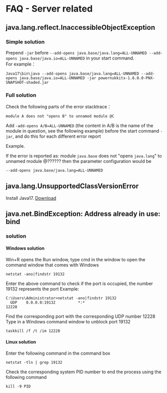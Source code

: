 # FAQ - Server related 

## java.lang.reflect.InaccessibleObjectException  
### Simple solution
Prepend `-jar` before `--add-opens java.base/java.lang=ALL-UNNAMED --add-opens java.base/java.io=ALL-UNNAMED` in your start command.  
For example：
```
Java17\bin\java --add-opens java.base/java.lang=ALL-UNNAMED --add-opens java.base/java.io=ALL-UNNAMED -jar powernukkitx-1.6.0.0-PNX-SNAPSHOT-shaded.jar
```
### Full solution
Check the following parts of the error stacktrace：
```
module A does not "opens B" to unnamed module @C
```
Add `-add-opens A/B=ALL-UNNAMED` (the content in A/B is the name of the module in question, see the following example) before the start command `-jar`, and do this for each different error report  

Example.

If the error is reported as: module `java.base` does not "opens `java.lang`" to unnamed module @?????? then the parameter configuration would be
```
--add-opens java.base/java.lang=ALL-UNNAMED
```

## java.lang.UnsupportedClassVersionError
Install Java17. [Download](https://mirrors.tuna.tsinghua.edu.cn/AdoptOpenJDK/17/jre/x64/windows/OpenJDK17U-jre_x64_windows_hotspot_17.0.2_8.zip)
## java.net.BindException: Address already in use: bind
### solution
#### Windows solution
Win+R opens the Run window, type cmd in the window to open the command window that comes with Windows
```
netstat -ano|findstr 19132
```
Enter the above command to check if the port is occupied, the number 19132 represents the port
Example:
```
C:\Users\Administrator>netstat -ano|findstr 19132
  UDP    0.0.0.0:19132          *:*                                    12228
```
Find the corresponding port with the corresponding UDP number 12228
Type in a Windows command window to unblock port 19132
```
taskkill /f /t /im 12228
```
#### Linux solution
Enter the following command in the command box
```
netstat -tln | grep 19132
```
Check the corresponding system PID number to end the process using the following command
```
kill -9 PID
```
